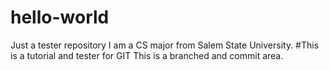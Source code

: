 # hello-world
Just a tester repository
I am a CS major from Salem State University.
#This is a tutorial and tester for GIT
This is a branched and commit area.
